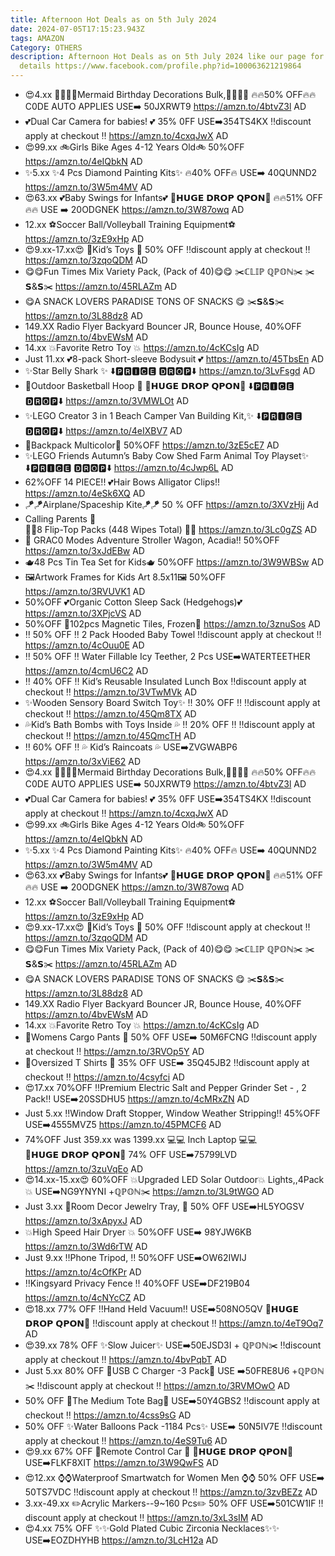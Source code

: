 ```yaml
---
title: Afternoon Hot Deals as on 5th July 2024
date: 2024-07-05T17:15:23.943Z
tags: AMAZON
Category: OTHERS
description: Afternoon Hot Deals as on 5th July 2024 like our page for more
  details https://www.facebook.com/profile.php?id=100063621219864
---
```

* 😍4.xx
  🧜‍♀️🧜‍♀️Mermaid Birthday Decorations Bulk,🧜‍♀️🧜‍♀️
  🔥🔥50% OFF🔥🔥C0DE AUTO APPLIES
  USE➡️ 50JXRWT9
  https://amzn.to/4btvZ3l
  AD
* 💕Dual Car Camera for babies! 💕
  35% 0FF
  USE➡️354TS4KX
  ‼️discount apply at checkout ‼️
  https://amzn.to/4cxqJwX
  AD
* 😍99.xx
  🚲Girls Bike Ages 4-12 Years Old🚲
  50%OFF
  https://amzn.to/4eIQbkN
  AD
* ✨5.xx
  ✨4 Pcs Diamond Painting Kits✨
  🔥40% OFF🔥
  USE➡️ 40QUNND2
  https://amzn.to/3W5m4MV
  AD
* 😍63.xx
  💕Baby Swings for Infants💕
  💸𝗛𝗨𝗚𝗘 𝗗𝗥𝗢𝗣 𝗤𝗣𝗢𝗡💸
  🔥🔥51% OFF🔥🔥
  USE ➡️ 20ODGNEK
  https://amzn.to/3W87owq
  AD
* 12.xx
  ⚽Soccer Ball/Volleyball Training Equipment⚽
  https://amzn.to/3zE9xHp
  AD
* 😍9.xx-17.xx😍
  🧸Kid’s Toys 🧸 
   50% OFF 
  ‼️discount apply at checkout ‼️
  https://amzn.to/3zqoQDM
  AD
* 😋😋Fun Times Mix Variety Pack, (Pack of 40)😋😋
  ✂️ℂ𝕃𝕀ℙ ℚℙ𝕆ℕ✂️
  ✂️𝗦&𝗦✂️
  https://amzn.to/45RLAZm
  AD
* 😋A SNACK LOVERS PARADISE 
  TONS OF SNACKS 😋
  ✂️𝗦&𝗦✂️
  https://amzn.to/3L88dz8
  AD
* 149.XX
  Radio Flyer Backyard Bouncer JR, Bounce House,
  40%OFF
  https://amzn.to/4bvEWsM
  AD
* 14.xx
  💥Favorite Retro Toy 💥
  https://amzn.to/4cKCsIg
  AD
* Just 11.xx
  💕8-pack Short-sleeve Bodysuit 💕
  https://amzn.to/45TbsEn
  AD
* ✨Star Belly Shark ✨
  ⬇️🅿🆁🅸🅲🅴 🅳🆁🅾🅿⬇️
  https://amzn.to/3LvFsgd
  AD 
* 🏀Outdoor Basketball Hoop 🏀
  💸𝗛𝗨𝗚𝗘 𝗗𝗥𝗢𝗣 𝗤𝗣𝗢𝗡💸
  ⬇️🅿🆁🅸🅲🅴 🅳🆁🅾🅿⬇️
  https://amzn.to/3VMWLOt
  AD
* ✨LEGO Creator 3 in 1 Beach Camper Van Building Kit,✨
  ⬇️🅿🆁🅸🅲🅴 🅳🆁🅾🅿⬇️
  https://amzn.to/4eIXBV7
  AD
* 🎒Backpack Multicolor🎒
  50%OFF
  https://amzn.to/3zE5cE7
  AD
* ✨LEGO Friends Autumn’s Baby Cow Shed Farm Animal Toy Playset✨
  ⬇️🅿🆁🅸🅲🅴 🅳🆁🅾🅿⬇️
  https://amzn.to/4cJwp6L
  AD
* 62%OFF
  14 PIECE!! 💕Hair Bows Alligator Clips!!
  https://amzn.to/4eSk6XQ
  AD
* 🪁🪁Airplane/Spaceship Kite🪁🪁
   50 % OFF
  https://amzn.to/3XVzHjj
  Ad
* Calling Parents 📢\
  💚💚8 Flip-Top Packs 
  (448 Wipes Total) 💚💚
  https://amzn.to/3Lc0gZS
  AD
* 👶 GRAC0 Modes Adventure Stroller Wagon, Acadia!! 
  50%OFF
  https://amzn.to/3xJdEBw
  AD
* 🫖48 Pcs Tin Tea Set for Kids🫖
  50%OFF
  https://amzn.to/3W9WBSw
  AD
* 🖼Artwork Frames for Kids Art 8.5x11🖼
   50%OFF
  https://amzn.to/3RVUVK1
  AD
* 50%OFF
  💕Organic Cotton Sleep Sack (Hedgehogs)💕
  https://amzn.to/3XPjcVS
  AD
* 50%OFF
  💙102pcs Magnetic Tiles, Frozen💙
  https://amzn.to/3znuSos
  AD
* ‼️ 50% OFF ‼️
  2 Pack Hooded Baby Towel
  ‼️discount apply at checkout ‼️
  https://amzn.to/4cOuu0E
  AD
* ‼️ 50% OFF ‼️
  Water Fillable Icy Teether, 2 Pcs
   USE➡️WATERTEETHER 
  https://amzn.to/4cmU6C2
  AD
* ‼️ 40% OFF ‼️
  Kid’s Reusable Insulated Lunch Box
  ‼️discount apply at checkout ‼️
  https://amzn.to/3VTwMVk
  AD
* ✨Wooden Sensory Board Switch Toy✨
  ‼️ 30% OFF ‼️
  ‼️discount apply at checkout ‼️
  https://amzn.to/45Qm8TX
  AD
*   💦Kid’s Bath Bombs with Toys 
  Inside 💦
  ‼️ 20% OFF ‼️
  ‼️discount apply at checkout ‼️
  https://amzn.to/45QmcTH
  AD
* ‼️ 60% OFF ‼️
  💦  Kid’s Raincoats 💦
  USE➡️ZVGWABP6 
  https://amzn.to/3xViE62
  AD
* 😍4.xx
  🧜‍♀️🧜‍♀️Mermaid Birthday Decorations Bulk,🧜‍♀️🧜‍♀️
  🔥🔥50% OFF🔥🔥C0DE AUTO APPLIES
  USE➡️ 50JXRWT9
  https://amzn.to/4btvZ3l
  AD
* 💕Dual Car Camera for babies! 💕
  35% 0FF
  USE➡️354TS4KX
  ‼️discount apply at checkout ‼️
  https://amzn.to/4cxqJwX
  AD
* 😍99.xx
  🚲Girls Bike Ages 4-12 Years Old🚲
  50%OFF
  https://amzn.to/4eIQbkN
  AD
* ✨5.xx
  ✨4 Pcs Diamond Painting Kits✨
  🔥40% OFF🔥
  USE➡️ 40QUNND2
  https://amzn.to/3W5m4MV
  AD
* 😍63.xx
  💕Baby Swings for Infants💕
  💸𝗛𝗨𝗚𝗘 𝗗𝗥𝗢𝗣 𝗤𝗣𝗢𝗡💸
  🔥🔥51% OFF🔥🔥
  USE ➡️ 20ODGNEK
  https://amzn.to/3W87owq
  AD
* 12.xx
  ⚽Soccer Ball/Volleyball Training Equipment⚽
  https://amzn.to/3zE9xHp
  AD
* 😍9.xx-17.xx😍
  🧸Kid’s Toys 🧸 
   50% OFF 
  ‼️discount apply at checkout ‼️
  https://amzn.to/3zqoQDM
  AD
* 😋😋Fun Times Mix Variety Pack, (Pack of 40)😋😋
  ✂️ℂ𝕃𝕀ℙ ℚℙ𝕆ℕ✂️
  ✂️𝗦&𝗦✂️
  https://amzn.to/45RLAZm
  AD
* 😋A SNACK LOVERS PARADISE 
  TONS OF SNACKS 😋
  ✂️𝗦&𝗦✂️
  https://amzn.to/3L88dz8
  AD
* 149.XX
  Radio Flyer Backyard Bouncer JR, Bounce House,
  40%OFF
  https://amzn.to/4bvEWsM
  AD
* 14.xx
  💥Favorite Retro Toy 💥
  https://amzn.to/4cKCsIg
  AD
* 👖Womens Cargo Pants 👖 
  50% OFF
  USE➡️ 50M6FCNG 
  ‼️discount apply at checkout ‼️
  https://amzn.to/3RVOp5Y
  AD
* 👕Oversized T Shirts 👕
  35% OFF
  USE➡️ 35Q45JB2 
  ‼️discount apply at checkout ‼️
  https://amzn.to/4csyfci
  AD
* 😍17.xx
  70%OFF
  ‼️Premium Electric Salt and Pepper Grinder Set - , 2 Pack‼️
  USE➡️20SSDHU5
  https://amzn.to/4cMRxZN
  AD
* Just 5.xx
  ‼️Window Draft Stopper, Window Weather Stripping‼️
  45%OFF
  USE➡️4555MVZ5
  https://amzn.to/45PMCF6
  AD
* 74%OFF
  Just 359.xx was 1399.xx
  💻💻 Inch Laptop 💻💻\
   💸𝗛𝗨𝗚𝗘 𝗗𝗥𝗢𝗣 𝗤𝗣𝗢𝗡💸
  74% OFF 
  USE➡️75799LVD
  https://amzn.to/3zuVqEo
  AD
* 😍14.xx-15.xx😍
  60%OFF
  💥Upgraded LED Solar Outdoor💥 Lights,,4Pack 💥
  USE➡️NG9YNYNI +ℚℙ𝕆ℕ✂️
  https://amzn.to/3L9tWGO
  AD
* Just 3.xx
  💍Room Decor Jewelry Tray, 💍
   50% OFF
  USE➡️HL5YOGSV
  https://amzn.to/3xApyxJ
  AD
* 💥High Speed Hair Dryer 💥
  50%OFF
  USE➡️ 98YJW6KB
  https://amzn.to/3Wd6rTW
  AD
* Just 9.xx
  ‼️Phone Tripod, ‼️
  50%OFF
  USE➡️OW62IWIJ
  https://amzn.to/4cOfKPr
  AD
* ‼️Kingsyard Privacy Fence ‼️
  40%OFF
  USE➡️DF219B04
  https://amzn.to/4cNYcCZ
  AD
* 😍18.xx
  77% OFF
  ‼️Hand Held Vacuum‼️
  USE➡️508NO5QV 
  💸𝗛𝗨𝗚𝗘 𝗗𝗥𝗢𝗣 𝗤𝗣𝗢𝗡💸
  ‼️discount apply at checkout ‼️
  https://amzn.to/4eT9Oq7
  AD
* 😍39.xx
  78% OFF
  ✨Slow Juicer✨
  USE➡️50EJSD3I + ℚℙ𝕆ℕ✂️ 
  ‼️discount apply at checkout ‼️
  https://amzn.to/4bvPqbT
  AD
* Just 5.xx
  80% OFF 
  🔌USB C Charger -3 Pack🔌
  USE ➡️50FRE8U6 +ℚℙ𝕆ℕ✂️ 
  ‼️discount apply at checkout ‼️
  https://amzn.to/3RVMOwO
  AD
* 50% OFF 
  👜The Medium Tote Bag👜
  USE➡️50Y4GBS2 
  ‼️discount apply at checkout ‼️
  https://amzn.to/4css9sG
  AD
* 50% OFF
   ✨Water Balloons Pack -1184 Pcs✨
  USE➡️ 50N5IV7E
  ‼️discount apply at checkout ‼️
  https://amzn.to/4eS9Tu6
  AD
* 😍9.xx
  67% OFF 
  🚨Remote Control Car  🚨
  💸𝗛𝗨𝗚𝗘 𝗗𝗥𝗢𝗣 𝗤𝗣𝗢𝗡💸
  USE➡️FLKF8XIT 
  https://amzn.to/3W9QwFS
  AD
* 😍12.xx
   ⌚⌚Waterproof Smartwatch for Women Men ⌚⌚
  50% OFF
  USE➡️ 50TS7VDC 
  ‼️discount apply at checkout ‼️
  https://amzn.to/3zvBEZz
  AD
* 3.xx-49.xx
  ✏️Acrylic Markers--9~160 Pcs✏️
  50% OFF 
  USE➡️501CW1IF 
  ‼️discount apply at checkout ‼️
  https://amzn.to/3xL3sIM
  AD
* 😍4.xx
  75% OFF 
  ✨✨Gold Plated Cubic Zirconia Necklaces✨✨
  USE➡️EOZDHYHB
  https://amzn.to/3LcH12a
  AD